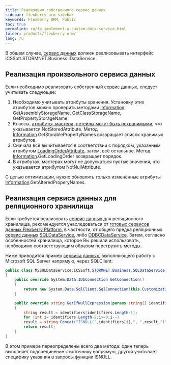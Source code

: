 ```yaml
---
title: Реализация собственного сервис данных
sidebar: flexberry-orm_sidebar
keywords: Flexberry ORM, Public
toc: true
permalink: ru/fo_implement-a-custom-data-service.html
folder: products/flexberry-orm/
lang: ru
---
```


В общем случае, [сервис данных](fo_data-service.html) должен реализовывать интерфейс ICSSoft.STORMNET.Business.IDataService.

## Реализация произвольного сервиса данных

Если необходимо реализовать собственный [сервис данных](fo_data-service.html), следует учитывать следующее:

1. Необходимо учитывать атрибуты хранения. Установку этих атрибутов можно проверить методами [Information](fo_methods-class-information.html): GetAssemblyStorageName, GetClassStorageName, GetPropertyStorageName.
2. Классы, [атрибуты, мастера, детейлы могут быть нехранимыми](fo_not-stored-attributes.html), что указывается NotStoredAttribute. Метод [Information](fo_methods-class-information.html).GetStorablePropertyNames возвращает список хранимых атрибутов.
3. Сначала всё вычитывается в соответствии с порядком, указанным атрибутом [LoadingOrderAttribute](fo_order-of-loading-property--data-object.html), затем, всё остальное. Метод [Information](fo_methods-class-information.html).GetLoadingOrder возвращает порядок.
4. В атрибутах, мастерах могут не допускаться пустые значения, что указывается атрибутом NotNullAttribute.

С целью оптимизации, нужно обновлять только изменённые атрибуты [Information](fo_methods-class-information.html).GetAlteredProperyNames.

## Реализация сервиса данных для реляционного хранилища

Если требуется реализовать [сервис данных](fo_data-service.html) для реляционного хранилища, рекомендуется унаследоваться от [готовых сервисов данных Flexberry Platform](standard-data-services.html), в частности, от общего предка реляционных [сервис данных](fo_data-service.html) [SQLDataService](fo_sql-data-service.html), либо [ODBCDataService](fo_odbc-data-service.html). Затем, согласно особенностей хранилища, которое Вы решили использовать, необходимо соответствующим образом перегрузить методы.

Ниже приводится пример [сервиса данных](fo_data-service.html), выполняющего работу с Microsoft SQL Server напрямую, через SQLClient:

``` csharp
public class MSSQLDataService:ICSSoft.STORMNET.Business.SQLDataService
{
    public override System.Data.IDbConnection GetConnection()
    {
        return new System.Data.SqlClient.SqlConnection(this.CustomizationString);
    }

    public override string GetIfNullExpression(params string[] identifiers)
    {
        string result = identifiers[identifiers.Length-1];
        for (int i= identifiers.Length-2;i>=0;i--)
        result = string.Concat("ISNULL(",identifiers[i],", ",result,")");
        return result;
    } 
}
```

В этом примере переопределены всего два метода: один теперь выполняет подсоединение к источнику напрямую, другой учитывает специфику указания в запросы функции ISNULL.
